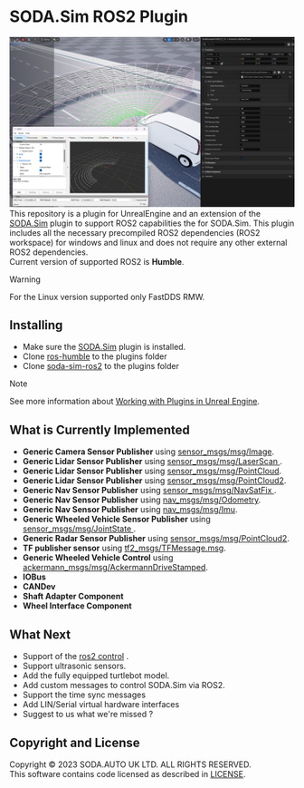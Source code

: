 # SODA.Sim ROS2 Plugin 
![SodaSim](Docs/img/promo.png)
This repository is a plugin for UnrealEngine and an extension of the [SODA.Sim](https://github.com/soda-auto/SodaSim) plugin to support ROS2 capabilities the for SODA.Sim.
This plugin includes all the necessary precompiled ROS2 dependencies (ROS2 workspace) for windows and linux and does not require any other external ROS2 dependencies.  
Current version of supported ROS2 is **Humble**.  
  
> [!WARNING]
> For the Linux version supported only FastDDS RMW.

## Installing
  - Make sure the [SODA.Sim](https://github.com/soda-auto/SodaSim) plugin is installed.  
  - Clone [ros-humble](https://github.com/soda-auto/ros-humble) to the plugins folder
  - Clone [soda-sim-ros2](https://github.com/soda-auto/soda-sim-ros2) to the plugins folder
  
> [!NOTE]  
> See more information about [Working with Plugins in Unreal Engine](https://docs.unrealengine.com/5.0/en-US/working-with-plugins-in-unreal-engine/). 
  
## What is Currently Implemented
 - **Generic Camera Sensor Publisher** using [sensor_msgs/msg/Image](https://docs.ros2.org/latest/api/sensor_msgs/msg/Image.html).
 - **Generic Lidar Sensor Publisher** using [sensor_msgs/msg/LaserScan ](https://docs.ros2.org/latest/api/sensor_msgs/msg/LaserScan.html).
 - **Generic Lidar Sensor Publisher** using [sensor_msgs/msg/PointCloud](https://docs.ros2.org/latest/api/sensor_msgs/msg/PointCloud.html). 
 - **Generic Lidar Sensor Publisher** using [sensor_msgs/msg/PointCloud2](https://docs.ros2.org/latest/api/sensor_msgs/msg/PointCloud2.html). 
 - **Generic Nav Sensor Publisher** using [sensor_msgs/msg/NavSatFix ](https://docs.ros2.org/latest/api/sensor_msgs/msg/NavSatFix.html). 
 - **Generic Nav Sensor Publisher** using [nav_msgs/msg/Odometry](https://docs.ros2.org/foxy/api/nav_msgs/msg/Odometry.html). 
 - **Generic Nav Sensor Publisher** using [nav_msgs/msg/Imu](https://docs.ros2.org/latest/api/sensor_msgs/msg/Imu.html). 
 - **Generic Wheeled Vehicle Sensor Publisher** using [sensor_msgs/msg/JointState ](https://docs.ros2.org/latest/api/sensor_msgs/msg/JointState.html). 
 - **Generic Radar Sensor Publisher** using [sensor_msgs/msg/PointCloud2](https://docs.ros2.org/latest/api/sensor_msgs/msg/PointCloud2.html). 
 - **TF publisher sensor** using [tf2_msgs/TFMessage.msg](https://docs.ros.org/en/melodic/api/tf2_msgs/html/msg/TFMessage.html). 
 - **Generic Wheeled Vehicle Control**  using [ackermann_msgs/msg/AckermannDriveStamped](https://github.com/ros-drivers/ackermann_msgs/blob/ros2/msg/AckermannDriveStamped.msg).
 - **IOBus** 
 - **CANDev**
 - **Shaft Adapter Component**
 - **Wheel Interface Component**
 
## What Next
 - Support of the [ros2 control](https://control.ros.org/master/index.html) .
 - Support ultrasonic sensors.
 - Add the fully equipped turtlebot model.
 - Add custom messages to control SODA.Sim via ROS2.
 - Support the time sync messages
 - Add LIN/Serial virtual hardware interfaces
 - Suggest to us what we're missed ?
   
## Copyright and License
Copyright © 2023 SODA.AUTO UK LTD. ALL RIGHTS RESERVED.  
This software contains code licensed as described in [LICENSE](https://github.com/soda-auto/SodaSim/blob/master/LICENSE.md).  